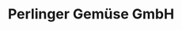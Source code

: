 ---
title: "Perlinger Gemüse GmbH"
url: /wallern-im-burgenland/perlinger-gemuese-gmbh/
shop: Gemüse & Obst
---